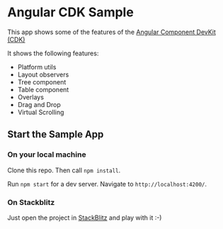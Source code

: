 # Angular CDK Sample

This app shows some of the features of the [Angular Component DevKit (CDK)](https://material.angular.io/cdk/)

It shows the following features:
* Platform utils
* Layout observers
* Tree component
* Table component
* Overlays
* Drag and Drop
* Virtual Scrolling

## Start the Sample App

### On your local machine

Clone this repo. Then call `npm install`.

Run `npm start` for a dev server. Navigate to `http://localhost:4200/`.

### On Stackblitz

Just open the project in [StackBlitz](https://stackblitz.com/github/bridgingIT/cdk-samples) and play with it :-)

